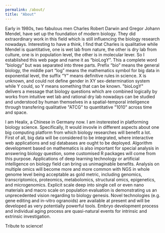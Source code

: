 ```yaml
---
permalink: /about/
title: "About"
---
```


Early in 1980s, two fabulous men Charles Robert Darwin and Gregor Johann Mendel, have set up the foundation of modern biology. They did extraordinary work in this field which is still influencing the biology research nowadays. Interesting to have a think, I find that Charles is qualitative while Mendel is quantitative, one is wet lab from nature, the other is dry lab from culture, one is in population level, the other is in molecular lever. So I established this web page and name it as “bioLogY”. This a complete word “biology” but was separated into three parts. Prefix “bio” means the general biology, the middle part “log” means the mathematics symbol for big data in exponential level, the suffix “Y” means definitive rules in science. X is unknown, and could not define gender in XY sex-determination system while Y could, so Y means something that can be known. "bioLogY" delivers a message that biology questions which are combined logically by works from intuitive wet lab and rational dry lab nowadays can be studied and understood by human themselves in a spatial-temporal inteligence through transfering qualitative "ATCG" to quantitative "1010" across time and space.

I am Healix, a Chinese in Germany now. I am insterested in platforming biology science. Specifically, It would invovle in different aspects about one big computing platform from which biology researches will benefit a lot. First of all, big data will be considered to be integrated, where interactive web applications and sql databases are ought to be deployed. Algorithm development based on mathematics is also important for special analysis in answering biology question, some customised R packages will come from this purpose. Applications of deep learning technology or artificial intelligence on biology field can bring us unimaginable benefits. Analysis on multiple omics will become more and more common with NGS in whole genome level being acceptable as gold metric, including genomics, transcriptomics, proteomics, metabolomics, structural omics, epigenetics, and microgenomics. Explicit scale deep into single cell or even nano materials and macro scale on population evaluation is demonstrating us an unprecedented vision regarding to biology genesis. Novel technologies (e.g. gene editing and in-vitro ogranoids) are available at present and will be developed as very potentially powerful tools. Embryo development process and individual aging process are quasi-natural events for intrinsic and extrinsic investigation. 

Tribute to science!
